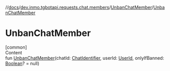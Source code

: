 //[docs](../../../index.md)/[dev.inmo.tgbotapi.requests.chat.members](../index.md)/[UnbanChatMember](index.md)/[UnbanChatMember](-unban-chat-member.md)



# UnbanChatMember  
[common]  
Content  
fun [UnbanChatMember](-unban-chat-member.md)(chatId: [ChatIdentifier](../../dev.inmo.tgbotapi.types/-chat-identifier/index.md), userId: [UserId](../../dev.inmo.tgbotapi.types/index.md#%5Bdev.inmo.tgbotapi.types%2FUserId%2F%2F%2FPointingToDeclaration%2F%5D%2FClasslikes%2F625018081), onlyIfBanned: [Boolean](https://kotlinlang.org/api/latest/jvm/stdlib/kotlin/-boolean/index.html)? = null)  



